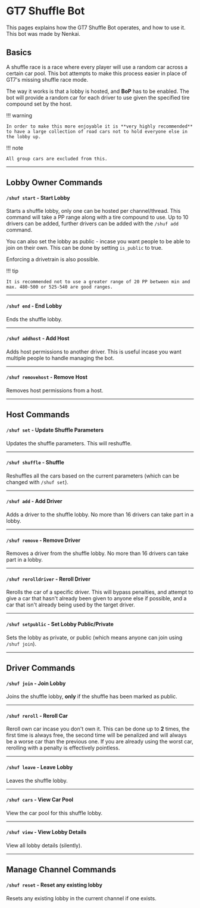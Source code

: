 # GT7 Shuffle Bot

This pages explains how the GT7 Shuffle Bot operates, and how to use it. This bot was made by Nenkai.

## Basics

A shuffle race is a race where every player will use a random car across a certain car pool. This bot attempts to make this process easier in place of GT7's missing shuffle race mode.

The way it works is that a lobby is hosted, and **BoP** has to be enabled. The bot will provide a random car for each driver to use given the specified tire compound set by the host.

!!! warning

    In order to make this more enjoyable it is **very highly recommended** to have a large collection of road cars not to hold everyone else in the lobby up.


!!! note

    All group cars are excluded from this.

---

## Lobby Owner Commands

#### `/shuf start` - Start Lobby

Starts a shuffle lobby, only one can be hosted per channel/thread. This command will take a PP range along with a tire compound to use. Up to 10 drivers can be added, further drivers can be added with the `/shuf add` command.

You can also set the lobby as public - incase you want people to be able to join on their own. This can be done by setting `is_public` to true.

Enforcing a drivetrain is also possible.

!!! tip
    
    It is recommended not to use a greater range of 20 PP between min and max. 480-500 or 525-540 are good ranges.

---

#### `/shuf end` - End Lobby

Ends the shuffle lobby.

---

#### `/shuf addhost` - Add Host

Adds host permissions to another driver. This is useful incase you want multiple people to handle managing the bot.

---

#### `/shuf removehost` - Remove Host

Removes host permissions from a host.

---

## Host Commands

#### `/shuf set` - Update Shuffle Parameters

Updates the shuffle parameters. This will reshuffle.

---

#### `/shuf shuffle` - Shuffle

Reshuffles all the cars based on the current parameters (which can be changed with `/shuf set`).

---

#### `/shuf add` - Add Driver

Adds a driver to the shuffle lobby. No more than 16 drivers can take part in a lobby.

---

#### `/shuf remove` - Remove Driver

Removes a driver from the shuffle lobby. No more than 16 drivers can take part in a lobby.

---

#### `/shuf rerolldriver` - Reroll Driver

Rerolls the car of a specific driver. This will bypass penalties, and attempt to give a car that hasn't already been given to anyone else if possible, and a car that isn't already being used by the target driver.

---

#### `/shuf setpublic` - Set Lobby Public/Private

Sets the lobby as private, or public (which means anyone can join using `/shuf join`).

---

## Driver Commands

#### `/shuf join` - Join Lobby

Joins the shuffle lobby, **only** if the shuffle has been marked as public.

---

#### `/shuf reroll` - Reroll Car

Reroll own car incase you don't own it. This can be done up to **2** times, the first time is always free, the second time will be penalized and will always be a worse car than the previous one. If you are already using the worst car, rerolling with a penalty is effectively pointless.

---

#### `/shuf leave` - Leave Lobby

Leaves the shuffle lobby.

---

#### `/shuf cars` - View Car Pool

View the car pool for this shuffle lobby.

---

#### `/shuf view` - View Lobby Details

View all lobby details (silently).

---

## Manage Channel Commands

#### `/shuf reset` - Reset any existing lobby

Resets any existing lobby in the current channel if one exists.